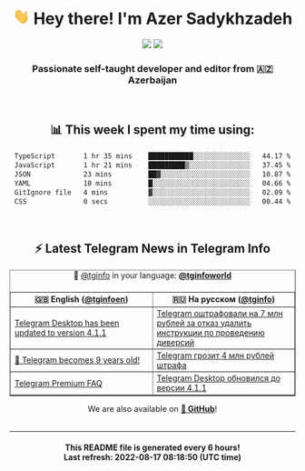 <div align="center">
	<div>
		<h1>
      <img src="./assets/hi.gif" width="30px"> Hey there! I'm Azer Sadykhzadeh
    </h1>
    <img height="18" src="https://komarev.com/ghpvc/?username=sadykhzadeh&label=Views&color=2081c1&style=flat-square" />
		<a href="https://wakatime.com/@Azer"> <img height="18" src="https://wakatime.com/badge/user/f80ae27a-c328-426f-a381-bc84136e2dd6.svg" /> </a>
    <h3>
      Passionate self-taught developer and editor from 🇦🇿 Azerbaijan
    </h3>
  </div>
  <br>

<h2>📊 This week I spent my time using:</h2>

<!--START_SECTION:waka-->

```text
TypeScript       1 hr 35 mins    ███████████░░░░░░░░░░░░░░   44.17 %
JavaScript       1 hr 21 mins    █████████▒░░░░░░░░░░░░░░░   37.45 %
JSON             23 mins         ██▓░░░░░░░░░░░░░░░░░░░░░░   10.87 %
YAML             10 mins         █░░░░░░░░░░░░░░░░░░░░░░░░   04.66 %
GitIgnore file   4 mins          ▓░░░░░░░░░░░░░░░░░░░░░░░░   02.09 %
CSS              0 secs          ░░░░░░░░░░░░░░░░░░░░░░░░░   00.44 %
```

<!--END_SECTION:waka-->

<br>

<h2>⚡️ Latest Telegram News in Telegram Info</h2>
  <table border>
		<tr>
			<th width="50%">🇬🇧 English (<a href="https://t.me/tginfoen">@tginfoen</a>)</th>
			<th>🇷🇺 На русском (<a href="https://t.me/tginfo">@tginfo</a>)</th>
		</tr>
		<caption>🚩 <a href="https://t.me/tginfo">@tginfo</a> in your language: <a href="https://t.me/tginfoworld"><b>@tginfoworld</b></a><caption/>
  <tr><td><a href="https://t.me/tginfoen/1467">Telegram Desktop has been updated to version 4.1.1</a></td>
    <td><a href="https://t.me/tginfo/3404">Telegram оштрафовали на 7 млн рублей за отказ удалить инструкции по проведению диверсий</a></td></tr><tr><td><a href="https://t.me/tginfoen/1466">🎉 Telegram becomes 9 years old!</a></td>
    <td><a href="https://t.me/tginfo/3403">Telegram грозит 4 млн рублей штрафа</a></td></tr><tr><td><a href="https://t.me/tginfoen/1465">Telegram Premium FAQ</a></td>
    <td><a href="https://t.me/tginfo/3402">Telegram Desktop обновился до версии 4.1.1</a></td></tr>
</table>
We are also available on <a href="https://github.com/tginfo"><b>🐙 GitHub</b></a>!
</div>

<br>
<hr>
<h4 align="center">This README file is generated <b>every 6 hours</b>!</br>Last refresh: <b>2022-08-17 08:18:50 (UTC time)</b></h4>
